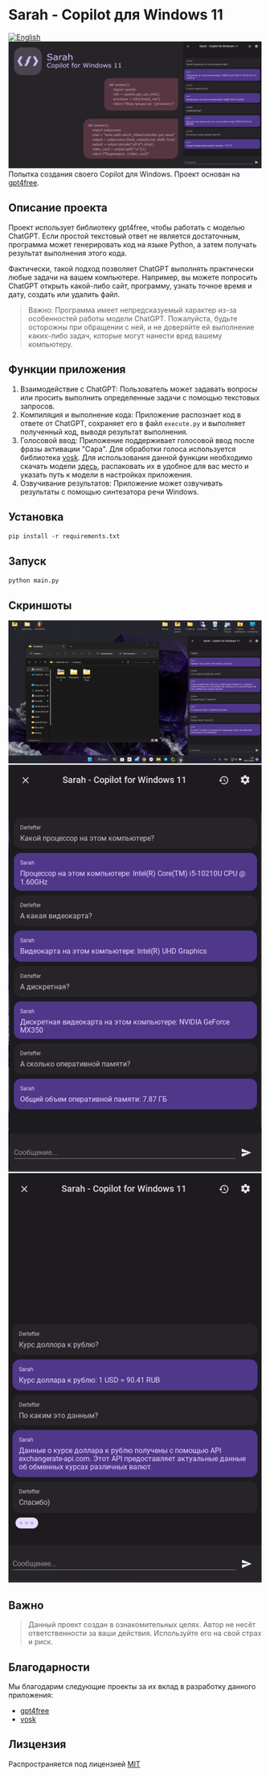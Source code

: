 # Sarah - Copilot для Windows 11
[![English](https://img.shields.io/badge/en%20-%20lang?label=lang&color=098)](README.ENG.md)
![header](assets/other/preview.png)
Попытка создания своего Copilot для Windows. Проект основан на [gpt4free](https://github.com/xtekky/gpt4free).

## Описание проекта

Проект использует библиотеку gpt4free, чтобы работать с моделью ChatGPT. Если простой текстовый ответ не является достаточным, программа может генерировать код на языке Python, а затем получать результат выполнения этого кода.

Фактически, такой подход позволяет ChatGPT выполнять практически любые задачи на вашем компьютере. Например, вы можете попросить ChatGPT открыть какой-либо сайт, программу, узнать точное время и дату, создать или удалить файл.

> Важно: Программа имеет непредсказуемый характер из-за особенностей работы модели ChatGPT. Пожалуйста, будьте осторожны при обращении с ней, и не доверяйте ей выполнение каких-либо задач, которые могут нанести вред вашему компьютеру.

## Функции приложения

1. Взаимодействие с ChatGPT: Пользователь может задавать вопросы или просить выполнить определенные задачи с помощью текстовых запросов.
2. Компиляция и выполнение кода: Приложение распознает код в ответе от ChatGPT, сохраняет его в файл `execute.py` и выполняет полученный код, выводя результат выполнения.
3. Голосовой ввод: Приложение поддерживает голосовой ввод после фразы активации "Сара". Для обработки голоса используется библиотека [vosk](https://alphacephei.com/vosk/). Для использования данной функции необходимо скачать модели [здесь](https://alphacephei.com/vosk/models), распаковать их в удобное для вас место и указать путь к модели в настройках приложения.
4. Озвучивание результатов: Приложение может озвучивать результаты с помощью синтезатора речи Windows.

## Установка
```
pip install -r requirements.txt
```

## Запуск
```
python main.py
```

## Скриншоты
<div style="height: 50%">

![screenshot](assets/screenshots/1.png)
![screenshot](assets/screenshots/2.png)
![screenshot](assets/screenshots/3.png)

</div>

## Важно
> Данный проект создан в ознакомительных целях. Автор не несёт ответственности за ваши действия. Используйте его на свой страх и риск.

## Благодарности
Мы благодарим следующие проекты за их вклад в разработку данного приложения:
* [gpt4free](https://github.com/xtekky/gpt4free)
* [vosk](https://alphacephei.com/vosk/)

## Лизцензия
Распространяется под лицензией [MIT](LICENSE.md)

